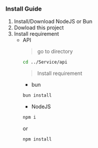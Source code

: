 ### Install Guide

1. Install/Download NodeJS or Bun
2. Dowload this project
3. Install requirement
   - API
     > go to directory
     ```bash
     cd ../Service/api
     ```
     > Install requirement
     - bun
     ```bash
     bun install
     ```
     - NodeJS
     ```bash
     npm i
     ```
     or
     ```bash
     npm install
     ```
